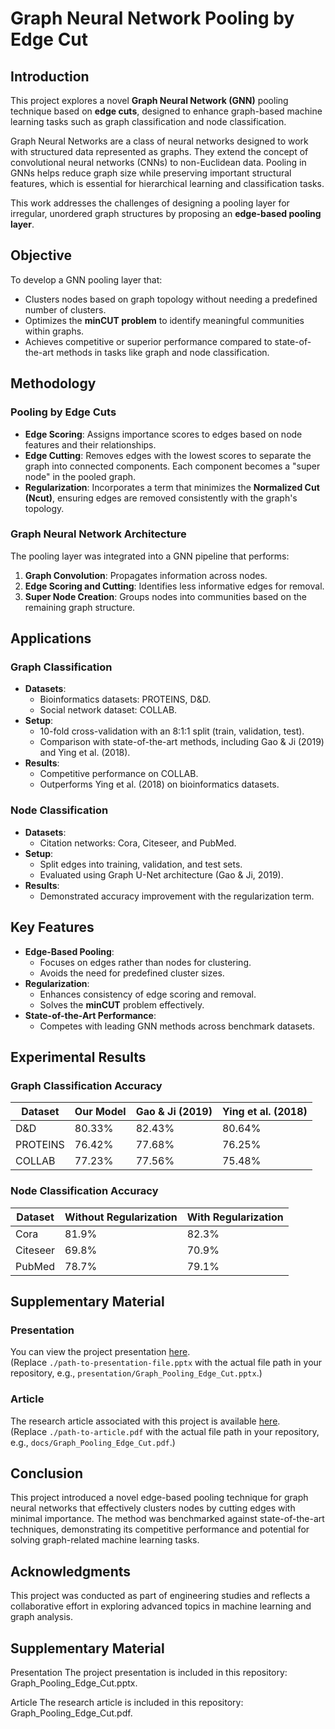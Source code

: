 # Graph Neural Network Pooling by Edge Cut

## **Introduction**
This project explores a novel **Graph Neural Network (GNN)** pooling technique based on **edge cuts**, designed to enhance graph-based machine learning tasks such as graph classification and node classification.

Graph Neural Networks are a class of neural networks designed to work with structured data represented as graphs. They extend the concept of convolutional neural networks (CNNs) to non-Euclidean data. Pooling in GNNs helps reduce graph size while preserving important structural features, which is essential for hierarchical learning and classification tasks.

This work addresses the challenges of designing a pooling layer for irregular, unordered graph structures by proposing an **edge-based pooling layer**.


## **Objective**
To develop a GNN pooling layer that:
- Clusters nodes based on graph topology without needing a predefined number of clusters.
- Optimizes the **minCUT problem** to identify meaningful communities within graphs.
- Achieves competitive or superior performance compared to state-of-the-art methods in tasks like graph and node classification.



## **Methodology**

### **Pooling by Edge Cuts**
- **Edge Scoring**: Assigns importance scores to edges based on node features and their relationships.
- **Edge Cutting**: Removes edges with the lowest scores to separate the graph into connected components. Each component becomes a "super node" in the pooled graph.
- **Regularization**: Incorporates a term that minimizes the **Normalized Cut (Ncut)**, ensuring edges are removed consistently with the graph's topology.

### **Graph Neural Network Architecture**
The pooling layer was integrated into a GNN pipeline that performs:
1. **Graph Convolution**: Propagates information across nodes.
2. **Edge Scoring and Cutting**: Identifies less informative edges for removal.
3. **Super Node Creation**: Groups nodes into communities based on the remaining graph structure.



## **Applications**

### **Graph Classification**
- **Datasets**:
  - Bioinformatics datasets: PROTEINS, D&D.
  - Social network dataset: COLLAB.
- **Setup**:
  - 10-fold cross-validation with an 8:1:1 split (train, validation, test).
  - Comparison with state-of-the-art methods, including Gao & Ji (2019) and Ying et al. (2018).
- **Results**:
  - Competitive performance on COLLAB.
  - Outperforms Ying et al. (2018) on bioinformatics datasets.

### **Node Classification**
- **Datasets**:
  - Citation networks: Cora, Citeseer, and PubMed.
- **Setup**:
  - Split edges into training, validation, and test sets.
  - Evaluated using Graph U-Net architecture (Gao & Ji, 2019).
- **Results**:
  - Demonstrated accuracy improvement with the regularization term.



## **Key Features**
- **Edge-Based Pooling**:
  - Focuses on edges rather than nodes for clustering.
  - Avoids the need for predefined cluster sizes.
- **Regularization**:
  - Enhances consistency of edge scoring and removal.
  - Solves the **minCUT** problem effectively.
- **State-of-the-Art Performance**:
  - Competes with leading GNN methods across benchmark datasets.


## **Experimental Results**
### **Graph Classification Accuracy**  
| Dataset       | Our Model | Gao & Ji (2019) | Ying et al. (2018) |
|---------------|-----------|-----------------|--------------------|
| D&D           | 80.33%   | 82.43%          | 80.64%            |
| PROTEINS      | 76.42%   | 77.68%          | 76.25%            |
| COLLAB        | 77.23%   | 77.56%          | 75.48%            |

### **Node Classification Accuracy**  
| Dataset       | Without Regularization | With Regularization |
|---------------|------------------------|---------------------|
| Cora          | 81.9%                 | 82.3%              |
| Citeseer      | 69.8%                 | 70.9%              |
| PubMed        | 78.7%                 | 79.1%              |



## **Supplementary Material**

### **Presentation**
You can view the project presentation [here](./path-to-presentation-file.pptx).  
(Replace `./path-to-presentation-file.pptx` with the actual file path in your repository, e.g., `presentation/Graph_Pooling_Edge_Cut.pptx`.)

### **Article**
The research article associated with this project is available [here](./path-to-article.pdf).  
(Replace `./path-to-article.pdf` with the actual file path in your repository, e.g., `docs/Graph_Pooling_Edge_Cut.pdf`.)



## **Conclusion**
This project introduced a novel edge-based pooling technique for graph neural networks that effectively clusters nodes by cutting edges with minimal importance. The method was benchmarked against state-of-the-art techniques, demonstrating its competitive performance and potential for solving graph-related machine learning tasks.


## **Acknowledgments**
This project was conducted as part of engineering studies and reflects a collaborative effort in exploring advanced topics in machine learning and graph analysis.

## **Supplementary Material**
Presentation
The project presentation is included in this repository: Graph_Pooling_Edge_Cut.pptx.

Article
The research article is included in this repository: Graph_Pooling_Edge_Cut.pdf.
